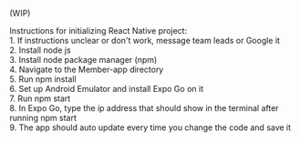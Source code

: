 (WIP)  
  
Instructions for initializing React Native project:  
    1. If instructions unclear or don't work, message team leads or Google it  
    2. Install node js  
    3. Install node package manager (npm)  
    4. Navigate to the Member-app directory  
    5. Run npm install  
    6. Set up Android Emulator and install Expo Go on it  
    7. Run npm start  
    8. In Expo Go, type the ip address that should show in the terminal after running npm start  
    9. The app should auto update every time you change the code and save it  
